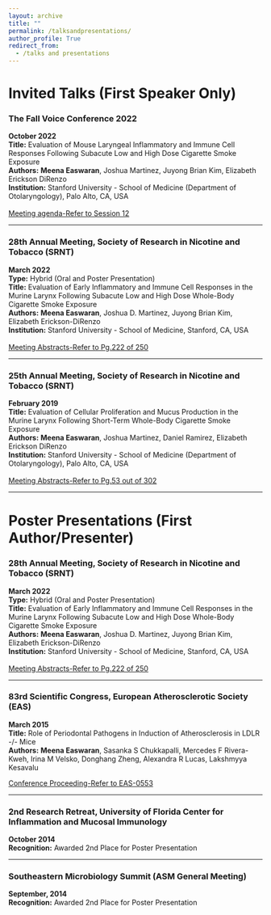 ```yaml
---
layout: archive
title: ""
permalink: /talksandpresentations/
author_profile: True
redirect_from:
  - /talks and presentations
---
```


# Invited Talks (First Speaker Only)

### The Fall Voice Conference 2022  
**October 2022**  
**Title:** Evaluation of Mouse Laryngeal Inflammatory and Immune Cell Responses Following Subacute Low and High Dose Cigarette Smoke Exposure  
**Authors:** **Meena Easwaran**, Joshua Martinez, Juyong Brian Kim, Elizabeth Erickson DiRenzo  
**Institution:** Stanford University - School of Medicine (Department of Otolaryngology), Palo Alto, CA, USA <br/>   
[Meeting agenda-Refer to Session 12](/talks/2022_TFV_MainAgenda.pdf)

---

### 28th Annual Meeting, Society of Research in Nicotine and Tobacco (SRNT)  
**March 2022**  
**Type:** Hybrid (Oral and Poster Presentation)  
**Title:** Evaluation of Early Inflammatory and Immune Cell Responses in the Murine Larynx Following Subacute Low and High Dose Whole-Body Cigarette Smoke Exposure  
**Authors:** **Meena Easwaran**, Joshua D. Martinez, Juyong Brian Kim, Elizabeth Erickson-DiRenzo  
**Institution:** Stanford University - School of Medicine, Stanford, CA, USA<br/>   
[Meeting Abstracts-Refer to Pg.222 of 250](/talks/SRNT22_Abstracts_final.pdf)

---

### 25th Annual Meeting, Society of Research in Nicotine and Tobacco (SRNT)  
**February 2019**  
**Title:** Evaluation of Cellular Proliferation and Mucus Production in the Murine Larynx Following Short-Term Whole-Body Cigarette Smoke Exposure  
**Authors:** **Meena Easwaran**, Joshua Martinez, Daniel Ramirez, Elizabeth Erickson DiRenzo  
**Institution:** Stanford University - School of Medicine (Department of Otolaryngology), Palo Alto, CA, USA<br/>   
[Meeting Abstracts-Refer to Pg.53 out of 302](/talks/SRNT19_Abstracts.pdf)

---

# Poster Presentations (First Author/Presenter)

### 28th Annual Meeting, Society of Research in Nicotine and Tobacco (SRNT)  
**March 2022**  
**Type:** Hybrid (Oral and Poster Presentation)  
**Title:** Evaluation of Early Inflammatory and Immune Cell Responses in the Murine Larynx Following Subacute Low and High Dose Whole-Body Cigarette Smoke Exposure  
**Authors:** **Meena Easwaran**, Joshua D. Martinez, Juyong Brian Kim, Elizabeth Erickson-DiRenzo  
**Institution:** Stanford University - School of Medicine, Stanford, CA, USA<br/>  
[Meeting Abstracts-Refer to Pg.222 of 250](/talks/SRNT22_Abstracts_final.pdf)

---

### 83rd Scientific Congress, European Atherosclerotic Society (EAS)  
**March 2015**  
**Title:** Role of Periodontal Pathogens in Induction of Atherosclerosis in LDLR -/- Mice  
**Authors:** **Meena Easwaran**, Sasanka S Chukkapalli, Mercedes F Rivera-Kweh, Irina M Velsko, Donghang Zheng, Alexandra R Lucas, Lakshmyya Kesavalu <br/> 

[Conference Proceeding-Refer to EAS-0553](/talks/1-s2.0-S0021915015003779-main.pdf)

---

### 2nd Research Retreat, University of Florida Center for Inflammation and Mucosal Immunology  
**October 2014**  
**Recognition:** Awarded 2nd Place for Poster Presentation  

---

### Southeastern Microbiology Summit (ASM General Meeting)  
**September, 2014**  
**Recognition:** Awarded 2nd Place for Poster Presentation  

